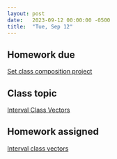 ```yaml
---
layout: post
date:   2023-09-12 00:00:00 -0500
title:  "Tue, Sep 12"
---
```


## Homework due

[Set class composition project](https://viva.pressbooks.pub/openmusictheory/chapter/set-class-and-prime-form/#assignments)

## Class topic

[Interval Class Vectors](https://viva.pressbooks.pub/openmusictheory/chapter/interval-class-vectors/)

## Homework assigned

[Interval class vectors](https://viva.pressbooks.pub/openmusictheory/chapter/interval-class-vectors/#assignments)

